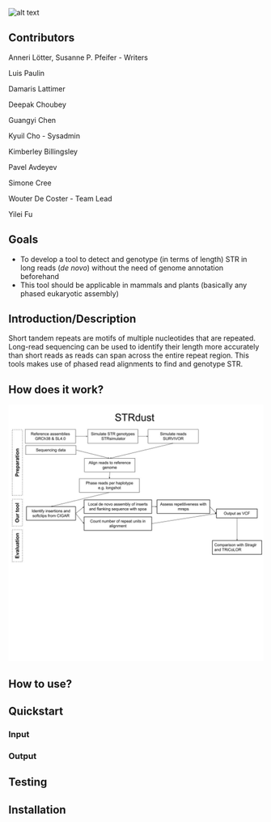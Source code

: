 ![alt text](https://raw.githubusercontent.com/collaborativebioinformatics/STRdust/main/STRdust-logo.jpg)

## Contributors

Anneri Lötter, Susanne P. Pfeifer - Writers

Luis Paulin

Damaris Lattimer

Deepak Choubey

Guangyi Chen

Kyuil Cho - Sysadmin

Kimberley Billingsley

Pavel Avdeyev

Simone Cree

Wouter De Coster - Team Lead

Yilei Fu

## Goals
* To develop a tool to detect and genotype (in terms of length) STR in long reads (_de novo_) without the need of genome annotation beforehand
* This tool should be applicable in mammals and plants (basically any phased eukaryotic assembly)

## Introduction/Description
Short tandem repeats are motifs of multiple nucleotides that are repeated. Long-read sequencing can be used to identify their length more accurately than short reads as reads can span across the entire repeat region. This tools makes use of phased read alignments to find and genotype STR.

## How does it work?

![alt text](https://raw.githubusercontent.com/collaborativebioinformatics/STR_Integration/main/Flow%20chart%20group2.jpg)

## How to use?

## Quickstart

### Input

### Output

## Testing

## Installation

 
